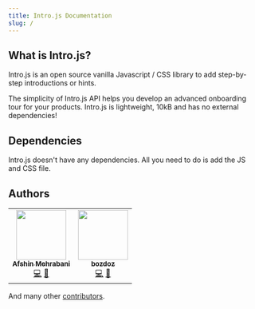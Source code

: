 ```yaml
---
title: Intro.js Documentation
slug: /
---
```


## What is Intro.js?

Intro.js is an open source vanilla Javascript / CSS library to add step-by-step introductions or hints.

The simplicity of Intro.js API helps you develop an advanced onboarding tour for your products. 
Intro.js is lightweight, 10kB and has no external dependencies!

## Dependencies

Intro.js doesn't have any dependencies. All you need to do is add the JS and CSS file.

## Authors

<table>
  <tr>
    <td align="center"><a href="http://afshinm.name"><img src="https://avatars3.githubusercontent.com/u/314326?v=4" width="100px;" alt=""/><br /><sub><b>Afshin Mehrabani</b></sub></a><br /><a href="https://github.com/usablica/intro.js/commits?author=afshinm" title="Code">💻</a> <a href="https://github.com/usablica/intro.js/commits?author=afshinm" title="Documentation">📖</a></td>
    <td align="center"><a href="https://bozdoz.com"><img src="https://avatars0.githubusercontent.com/u/1410985?v=4" width="100px;" alt=""/><br /><sub><b>bozdoz</b></sub></a><br /><a href="https://github.com/usablica/intro.js/commits?author=bozdoz" title="Code">💻</a> <a href="https://github.com/usablica/intro.js/commits?author=bozdoz" title="Documentation">📖</a></td>
  </tr>
</table>

And many other [contributors](https://github.com/usablica/intro.js/graphs/contributors).
